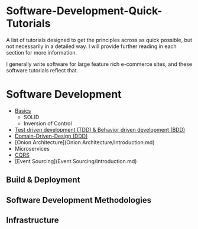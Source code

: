 # Software-Development-Quick-Tutorials
A list of tutorials designed to get the principles across as quick possible, but not necessarily in a detailed way. I will provide further reading in each section for more information.

I generally write software for large feature rich e-commerce sites, and these software tutorials reflect that.

# Software Development
* [Basics](Basics/Introduction.md)
  * SOLID
  * Inversion of Control
* [Test driven development (TDD) & Behavior driven development (BDD)](TDD-BDD/Introduction.md)
* [Domain-Driven-Design (DDD)](Domain-Driven-Design/Introduction.md)
* [Onion Architecture](Onion Architecture/Introduction.md)
* Microservices
* [CQRS](CQRS/Introduction.md)
* [Event Sourcing](Event Sourcing/Introduction.md)
  
## Build & Deployment

## Software Development Methodologies

## Infrastructure
 
